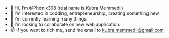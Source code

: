- 👋 Hi, I’m @Phonix308 (real name is Kubra Memmedli)
- 👀 I’m interested in codding, entrepreneurship, creating something new
- 🌱 I’m currently learning many things
- 💞️ I’m looking to collaborate on new web application.
- 📫 If you want to rich me, send me email to kubra.memmedli@gmail.com

<!---
Phonix308/Phonix308 is a ✨ special ✨ repository because its `README.md` (this file) appears on your GitHub profile.
You can click the Preview link to take a look at your changes.
--->
